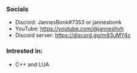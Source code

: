 ### Socials
- Discord: JannesBonk#7353 or jannesbonk
- YouTube: https://youtube.com/@janneshvh
- Discord server: https://discord.gg/m93uMY4c
### Intrested in:
- C++ and LUA
